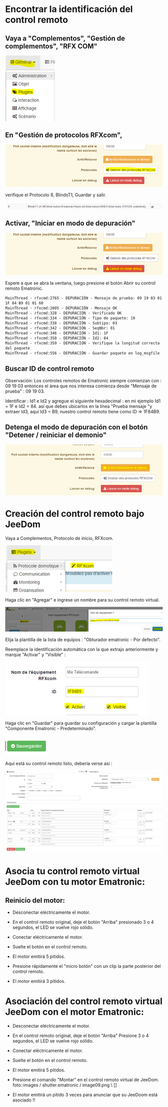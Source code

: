 Encontrar la identificación del control remoto 
====================================

Vaya a "Complementos", "Gestión de complementos", "RFX COM" 
------------------------------------------------------

![image07](images/volet.ematronic/image07.png)

En "Gestión de protocolos RFXcom", 
-------------------------------------

![image04](images/volet.ematronic/image04.png)

verifique el Protocolo 8, BlindsT1, Guardar y salir.

![image08](images/volet.ematronic/image08.png)

Activar, "Iniciar en modo de depuración" 
-------------------------------

![image03](images/volet.ematronic/image03.png)

Espere a que se abra la ventana, luego presione el botón Abrir
su control remoto Ematronic.

    MainThread - rfxcmd:2765 - DEPURACIÓN - Mensaje de prueba: 09 19 03 01 1F 84 B9 01 01 60
    MainThread - rfxcmd:2805 - DEPURACIÓN - Mensaje OK
    MainThread - rfxcmd:328 - DEPURACIÓN - Verificado OK
    MainThread - rfxcmd:334 - DEPURACIÓN - Tipo de paquete: 19
    MainThread - rfxcmd:338 - DEPURACIÓN - Subtipo: 03
    MainThread - rfxcmd:342 - DEPURACIÓN - SeqNbr: 01
    MainThread - rfxcmd:346 - DEPURACIÓN - Id1: 1F
    MainThread - rfxcmd:350 - DEPURACIÓN - Id2: 84
    MainThread - rfxcmd:359 - DEPURACIÓN - Verifique la longitud correcta del paquete
    MainThread - rfxcmd:556 - DEPURACIÓN - Guardar paquete en log_msgfile

Buscar ID de control remoto 
-------------------------------------

Observación: Los controles remotos de Ematronic siempre comienzan con : 09 19 03
entonces el área que nos interesa comienza desde "Mensaje de prueba" : 09 19 03.

Identificar : Id1 e Id2 y agregue el siguiente hexadecimal : en mi ejemplo
Id1 = 1F e Id2 = 84. así que debes ubicarlos en la línea "Prueba
mensaje "y extraer Id3, aquí Id3 = B9, nuestro control remoto tiene
como ID ⇒ 1F84B9.

Detenga el modo de depuración con el botón "Detener / reiniciar el demonio" 
-----------------------------------------------------------------

![image06](images/volet.ematronic/image06.png)

Creación del control remoto bajo JeeDom 
=======================================

Vaya a Complementos, Protocolo de inicio, RFXcom.

![image10](images/volet.ematronic/image10.png)

Haga clic en "Agregar" e ingrese un nombre para su control remoto
virtual.

![image00](images/volet.ematronic/image00.png)

Elija la plantilla de la lista de equipos : "Obturador ematronic -
Por defecto".

Reemplace la identificación automática con la que extrajo anteriormente
y marque "Activar" y "Visible" :

![image11](images/volet.ematronic/image11.png)

Haga clic en "Guardar" para guardar su configuración y
cargar la plantilla "Componente Ematronic - Predeterminado".

![image02](images/volet.ematronic/image02.png)

Aquí está su control remoto listo, debería verse así :

![image05](images/volet.ematronic/image05.png)

Asocia tu control remoto virtual JeeDom con tu motor Ematronic: 
======================================================================

Reinicio del motor: 
---------------------------

-   Desconectar eléctricamente el motor.

-   En el control remoto original, deje el botón "Arriba" presionado 3 o 4
    segundos, el LED se vuelve rojo sólido.

-   Conectar eléctricamente el motor.

-   Suelte el botón en el control remoto.

-   El motor emitirá 5 pitidos.

-   Presione rápidamente el "micro botón" con un clip
    la parte posterior del control remoto.

-   El motor emitirá 3 pitidos.

Asociación del control remoto virtual JeeDom con el motor Ematronic: 
====================================================================

-   Desconectar eléctricamente el motor.

-   En el control remoto original, deje el botón "Arriba" Presione 3 o 4
    segundos, el LED se vuelve rojo sólido.

-   Conectar eléctricamente el motor.

-   Suelte el botón en el control remoto.

-   El motor emitirá 5 pitidos.

-   Presione el comando "Montar" en el control remoto virtual de
    JeeDom. foto::images / shutter.ematronic / image09.png \ [\]

-   El motor emitirá un pitido 3 veces para anunciar que su JeeDoom está asociado
    !!


